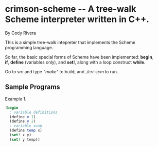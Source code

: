 # crimson-scheme -- A tree-walk Scheme interpreter written in C++.
By Cody Rivera

This is a simple tree-walk intepreter that implements the Scheme programming language.

So far, the basic special forms of Scheme have been implemented: **begin**, **if**,
**define** (variables only), and **set!**, along with a loop construct **while**.

Go to *src* and type *"make"* to build, and *./cri-scm* to run.

## Sample Programs

Example 1.
```scheme
(begin
  ; variable definitions
  (define x 1)
  (define y 2)
  ; variable swap
  (define temp x)
  (set! x y)
  (set! y temp))
```
